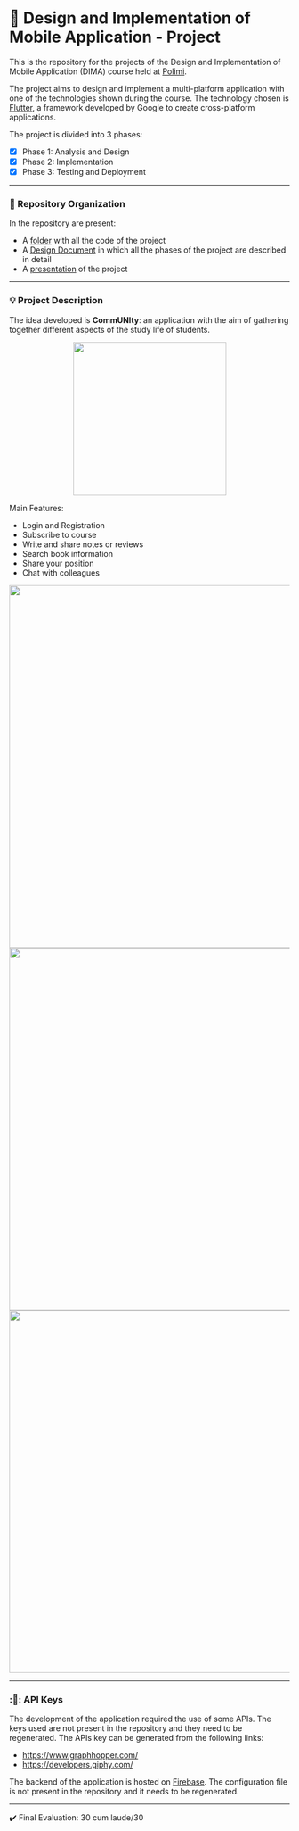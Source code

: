 # :vibration_mode: Design and Implementation of Mobile Application - Project

This is the repository for the projects of the Design and Implementation of Mobile Application (DIMA) course held at [Polimi](https://www.polimi.it/).

The project aims to design and implement a multi-platform application with one of the technologies shown during the course. 
The technology chosen is [Flutter](https://flutter.dev/), a framework developed by Google to create cross-platform applications.

The project is divided into 3 phases:
- [x] Phase 1: Analysis and Design
- [x] Phase 2: Implementation
- [x] Phase 3: Testing and Deployment

---
### :open_file_folder: Repository Organization
In the repository are present:

* A [folder](https://github.com/GppCalcagno/Design_and_Implementation_of_Mobile_Application-project/tree/main/flutter_project) with all the code of the project
* A [Design Document](https://github.com/GppCalcagno/Design_and_Implementation_of_Mobile_Application-project/blob/main/DesignDocument.pdf) in which all the phases of the project are described in detail
* A [presentation](https://github.com/GppCalcagno/Design_and_Implementation_of_Mobile_Application-project/blob/main/presentation_slide.pdf) of the project

---


###  :bulb: Project Description
The idea developed is **CommUNIty**: an application with the aim of gathering together different  aspects of the study life of students. 

<div align="center">
<img src="https://github.com/GppCalcagno/Design_and_Implementation_of_Mobile_Application-project/assets/94358195/79b5401a-cbba-42ac-bb57-28c5df57ebd3" width="275">
</div>

<!--
![Il mio progetto (3)](https://github.com/GppCalcagno/Design_and_Implementation_of_Mobile_Application-project/assets/94358195/79b5401a-cbba-42ac-bb57-28c5df57ebd3)


-->




Main Features:
- Login and Registration
- Subscribe to course
- Write and share notes or reviews 
- Search book information
- Share your position
- Chat with colleagues 

<div align="center">
<img src="https://github.com/GppCalcagno/Design_and_Implementation_of_Mobile_Application-project/assets/94358195/2ddc7f8a-d171-4d11-a62b-4ebec0c23def" width="650">
</div>

<div align="center">
<img src="https://github.com/GppCalcagno/Design_and_Implementation_of_Mobile_Application-project/assets/94358195/bd7b29ca-eb2a-47d2-877a-190a00fa0112" width="650">
</div>

<div align="center">
<img src="https://github.com/GppCalcagno/Design_and_Implementation_of_Mobile_Application-project/assets/94358195/ce2963c6-d986-4845-8b74-be0f636279a6" width="650">
</div>

---

###  ::closed_lock_with_key:: API Keys
The development of the application required the use of some APIs. The keys used are not present in the repository and they need to be regenerated.
The APIs key can be generated from the following links:
- https://www.graphhopper.com/
- https://developers.giphy.com/

The backend of the application is hosted on [Firebase](https://firebase.google.com/). The configuration file is not present in the repository and it needs to be regenerated.


--- 
✔️ Final Evaluation: 30 cum laude/30
